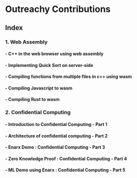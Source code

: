 # Outreachy Contributions

## Index

### 1. Web Assembly
#### - C++ in the web browser using web assembly
#### - Implementing Quick Sort on server-side
#### - Compiling functions from multiple files in c++ using wasm
#### - Compiling Javascript to wasm
#### - Compiling Rust to wasm

### 2. Confidential Computing
#### - Introduction to Confidential Computing - Part 1
#### - Architecture of confidential computing - Part 2
#### - Enarx Demo : Confidential Computing - Part 3
#### - Zero Knowledge Proof : Confidential Computing - Part 4
#### - ML Demo using Enarx : Confidential Computing - Part 5


